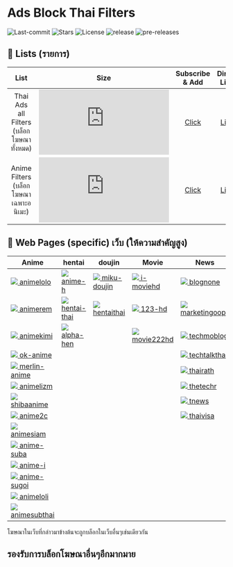 # Ads Block Thai Filters
![Last-commit](https://img.shields.io/github/last-commit/F1rstStr0ke/AdBlock-Thai-Filters?style=flat-square)
![Stars](https://img.shields.io/github/stars/F1rstStr0ke/AdBlock-Thai-Filters?style=flat-square)
![License](https://img.shields.io/github/license/F1rstStr0ke/AdBlock-Thai-Filters?style=flat-square)
![release](https://img.shields.io/github/v/release/F1rstStr0ke/AdBlock-Thai-Filters?style=flat-square)
![pre-releases](https://img.shields.io/github/v/release/F1rstStr0ke/AdBlock-Thai-Filters?include_prereleases&label=pre-releases&style=flat-square)

## :page_facing_up: Lists (รายการ)
List | Size | Subscribe & Add | Direct Link | tag
|:---------:|:-------:|:-------:|:--------:|:---------:|
Thai Ads all Filters (บล็อกโฆษณาทั้งหมด) | ![][Filter Size_all] | [Click][Filter Subscribe_all] | [Link][Direct_all] | ![][tag_all]
Anime Filters (บล็อกโฆษณาเฉพาะอนิเมะ) | ![][Filter Size_Anime] | [Click][Filter Subscribe_Anime] | [Link][Direct_Anime] |

[Filter Subscribe_all]: https://subscribe.adblockplus.org/?location=https://raw.githubusercontent.com/F1rstStr0ke/adblock-thai-filters/master/filterlistall.txt&title=AdsBlockThaiFilters
[Direct_all]: https://raw.githubusercontent.com/F1rstStr0ke/AdBlock-Thai-Filters/master/filterlistall.txt
[Filter Size_all]: https://img.shields.io/github/size/F1rstStr0ke/AdBlock-Thai-Filters/filterlistall.txt?style=flat-square
[Tag_all]: https://img.shields.io/github/v/tag/F1rstStr0ke/AdBlock-Thai-Filters?label=%20Patch&style=for-the-badge

[Filter Subscribe_Anime]: https://subscribe.adblockplus.org/?location=https://raw.githubusercontent.com/F1rstStr0ke/adblock-thai-filters/master/anime.txt&title=AdsBlockThaiAnimeFilters
[Direct_Anime]: https://raw.githubusercontent.com/F1rstStr0ke/AdBlock-Thai-Filters/master/anime.txt
[Filter Size_Anime]: https://img.shields.io/github/size/F1rstStr0ke/AdBlock-Thai-Filters/anime.txt?style=flat-square
[Tag_Anime]: https://img.shields.io/github/v/tag/F1rstStr0ke/AdBlock-Thai-Filters?label=%20Patch&style=for-the-badge

## :page_facing_up: Web Pages (specific)  เว็บ (ให้ความสําคัญสูง)
<!--pages-->
  <table>
    <thead>
      <tr>
        <th>Anime</th>
        <th>hentai</th>
        <th>doujin</th>
        <th>Movie</th>
        <th>News</th>
      </tr>
    </thead>
    <tbody>
      <tr>
                <td><a href="https://animelolo.com"><img src="https://www.google.com/s2/favicons?domain=https://animelolo.com"> animelolo</a></td>
                <td><a href="https://anime-h.com"><img src="https://www.google.com/s2/favicons?domain=https://anime-h.com"> anime-h</a></td>
                <td><a href="https://miku-doujin.com"><img src="https://www.google.com/s2/favicons?domain=https://miku-doujin.com"> miku-doujin</a></td>
                <td><a href="https://i-moviehd.com"><img src="https://www.google.com/s2/favicons?domain=https://i-moviehd.com"> i-moviehd</a></td>
                <td><a href="https://blognone.com"><img src="https://www.google.com/s2/favicons?domain=https://blognone.com"> blognone</a></td>
              </tr><tr>
                <td><a href="https://www.animerem.com"><img src="https://www.google.com/s2/favicons?domain=https://www.animerem.com"> animerem</a></td>
                <td><a href="https://hentai-thai.com"><img src="https://www.google.com/s2/favicons?domain=https://hentai-thai.com"> hentai-thai</a></td>
                <td><a href="https://hentaithai.com/"><img src="https://www.google.com/s2/favicons?domain=https://hentaithai.com/"> hentaithai</a></td>
                <td><a href="https://123-hd.com"><img src="https://www.google.com/s2/favicons?domain=https://123-hd.com"> 123-hd</a></td>
                <td><a href="https://marketingoops.com"><img src="https://www.google.com/s2/favicons?domain=https://marketingoops.com"> marketingoops</a></td>
              </tr><tr>
                <td><a href="https://animekimi.com"><img src="https://www.google.com/s2/favicons?domain=https://animekimi.com"> animekimi</a></td>
                <td><a href="https://www.alpha-hen.com"><img src="https://www.google.com/s2/favicons?domain=https://www.alpha-hen.com"> alpha-hen</a></td>
                <td></td>
                <td><a href="https://movie222hd.com"><img src="https://www.google.com/s2/favicons?domain=https://movie222hd.com"> movie222hd</a></td>
                <td><a href="https://techmoblog.com"><img src="https://www.google.com/s2/favicons?domain=https://techmoblog.com"> techmoblog</a></td>
              </tr><tr>
                <td><a href="https://ok-anime.com"><img src="https://www.google.com/s2/favicons?domain=https://ok-anime.com"> ok-anime</a></td>
                <td></td>
                <td></td>
                <td></td>
                <td><a href="https://techtalkthai.com"><img src="https://www.google.com/s2/favicons?domain=https://techtalkthai.com"> techtalkthai</a></td>
              </tr><tr>
                <td><a href="https://merlin-anime.com"><img src="https://www.google.com/s2/favicons?domain=https://merlin-anime.com"> merlin-anime</a></td>
                <td></td>
                <td></td>
                <td></td>
                <td><a href="https://thairath.co.th"><img src="https://www.google.com/s2/favicons?domain=https://thairath.co.th"> thairath</a></td>
              </tr><tr>
                <td><a href="https://www.animelizm.com"><img src="https://www.google.com/s2/favicons?domain=https://www.animelizm.com"> animelizm</a></td>
                <td></td>
                <td></td>
                <td></td>
                <td><a href="https://thetechr.com"><img src="https://www.google.com/s2/favicons?domain=https://thetechr.com"> thetechr</a></td>
              </tr><tr>
                <td><a href="https://www.shibaanime.com"><img src="https://www.google.com/s2/favicons?domain=https://www.shibaanime.com"> shibaanime</a></td>
                <td></td>
                <td></td>
                <td></td>
                <td><a href="https://tnews.co.th"><img src="https://www.google.com/s2/favicons?domain=https://tnews.co.th"> tnews</a></td>
              </tr><tr>
                <td><a href="https://anime2c.com"><img src="https://www.google.com/s2/favicons?domain=https://anime2c.com"> anime2c</a></td>
                <td></td>
                <td></td>
                <td></td>
                <td><a href="https://thaivisa.com"><img src="https://www.google.com/s2/favicons?domain=https://thaivisa.com"> thaivisa</a></td>
              </tr><tr>
                <td><a href="https://www.animesiam.com"><img src="https://www.google.com/s2/favicons?domain=https://www.animesiam.com"> animesiam</a></td>
                <td></td>
                <td></td>
                <td></td>
                <td></td>
              </tr><tr>
                <td><a href="https://www.anime-suba.com"><img src="https://www.google.com/s2/favicons?domain=https://www.anime-suba.com"> anime-suba</a></td>
                <td></td>
                <td></td>
                <td></td>
                <td></td>
              </tr><tr>
                <td><a href="https://anime-i.com"><img src="https://www.google.com/s2/favicons?domain=https://anime-i.com"> anime-i</a></td>
                <td></td>
                <td></td>
                <td></td>
                <td></td>
              </tr><tr>
                <td><a href="https://anime-sugoi.com"><img src="https://www.google.com/s2/favicons?domain=https://anime-sugoi.com"> anime-sugoi</a></td>
                <td></td>
                <td></td>
                <td></td>
                <td></td>
              </tr><tr>
                <td><a href="https://animeloli.com"><img src="https://www.google.com/s2/favicons?domain=https://animeloli.com"> animeloli</a></td>
                <td></td>
                <td></td>
                <td></td>
                <td></td>
              </tr><tr>
                <td><a href="https://animesubthai.tv"><img src="https://www.google.com/s2/favicons?domain=https://animesubthai.tv"> animesubthai</a></td>
                <td></td>
                <td></td>
                <td></td>
                <td></td>
              </tr>
    </tbody>
  </table>
  <!--/pages-->
โฆษณาในเว็บที่กล่าวมาข้างต้นจะถูกบล็อกในเว็บอื่นๆเช่นเดียวกัน

## รองรับการบล็อกโฆษณาอื่นๆอีกมากมาย
